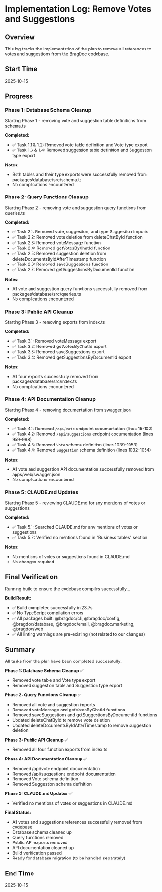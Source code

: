 # Implementation Log: Remove Votes and Suggestions

## Overview
This log tracks the implementation of the plan to remove all references to votes and suggestions from the BragDoc codebase.

## Start Time
2025-10-15

## Progress

### Phase 1: Database Schema Cleanup
Starting Phase 1 - removing vote and suggestion table definitions from schema.ts

**Completed:**
- ✅ Task 1.1 & 1.2: Removed vote table definition and Vote type export
- ✅ Task 1.3 & 1.4: Removed suggestion table definition and Suggestion type export

**Notes:**
- Both tables and their type exports were successfully removed from packages/database/src/schema.ts
- No complications encountered

### Phase 2: Query Functions Cleanup
Starting Phase 2 - removing vote and suggestion query functions from queries.ts

**Completed:**
- ✅ Task 2.1: Removed vote, suggestion, and type Suggestion imports
- ✅ Task 2.2: Removed vote deletion from deleteChatById function
- ✅ Task 2.3: Removed voteMessage function
- ✅ Task 2.4: Removed getVotesByChatId function
- ✅ Task 2.5: Removed suggestion deletion from deleteDocumentsByIdAfterTimestamp function
- ✅ Task 2.6: Removed saveSuggestions function
- ✅ Task 2.7: Removed getSuggestionsByDocumentId function

**Notes:**
- All vote and suggestion query functions successfully removed from packages/database/src/queries.ts
- No complications encountered

### Phase 3: Public API Cleanup
Starting Phase 3 - removing exports from index.ts

**Completed:**
- ✅ Task 3.1: Removed voteMessage export
- ✅ Task 3.2: Removed getVotesByChatId export
- ✅ Task 3.3: Removed saveSuggestions export
- ✅ Task 3.4: Removed getSuggestionsByDocumentId export

**Notes:**
- All four exports successfully removed from packages/database/src/index.ts
- No complications encountered

### Phase 4: API Documentation Cleanup
Starting Phase 4 - removing documentation from swagger.json

**Completed:**
- ✅ Task 4.1: Removed `/api/vote` endpoint documentation (lines 15-102)
- ✅ Task 4.2: Removed `/api/suggestions` endpoint documentation (lines 959-998)
- ✅ Task 4.3: Removed `Vote` schema definition (lines 1039-1053)
- ✅ Task 4.4: Removed `Suggestion` schema definition (lines 1032-1054)

**Notes:**
- All vote and suggestion API documentation successfully removed from apps/web/swagger.json
- No complications encountered

### Phase 5: CLAUDE.md Updates
Starting Phase 5 - reviewing CLAUDE.md for any mentions of votes or suggestions

**Completed:**
- ✅ Task 5.1: Searched CLAUDE.md for any mentions of votes or suggestions
- ✅ Task 5.2: Verified no mentions found in "Business tables" section

**Notes:**
- No mentions of votes or suggestions found in CLAUDE.md
- No changes required

## Final Verification
Running build to ensure the codebase compiles successfully...

**Build Result:**
- ✅ Build completed successfully in 23.7s
- ✅ No TypeScript compilation errors
- ✅ All packages built: @bragdoc/cli, @bragdoc/config, @bragdoc/database, @bragdoc/email, @bragdoc/marketing, @bragdoc/web
- ✅ All linting warnings are pre-existing (not related to our changes)

## Summary

All tasks from the plan have been completed successfully:

**Phase 1: Database Schema Cleanup** ✅
- Removed vote table and Vote type export
- Removed suggestion table and Suggestion type export

**Phase 2: Query Functions Cleanup** ✅
- Removed all vote and suggestion imports
- Removed voteMessage and getVotesByChatId functions
- Removed saveSuggestions and getSuggestionsByDocumentId functions
- Updated deleteChatById to remove vote deletion
- Updated deleteDocumentsByIdAfterTimestamp to remove suggestion deletion

**Phase 3: Public API Cleanup** ✅
- Removed all four function exports from index.ts

**Phase 4: API Documentation Cleanup** ✅
- Removed /api/vote endpoint documentation
- Removed /api/suggestions endpoint documentation
- Removed Vote schema definition
- Removed Suggestion schema definition

**Phase 5: CLAUDE.md Updates** ✅
- Verified no mentions of votes or suggestions in CLAUDE.md

**Final Status:**
- All votes and suggestions references successfully removed from codebase
- Database schema cleaned up
- Query functions removed
- Public API exports removed
- API documentation cleaned up
- Build verification passed
- Ready for database migration (to be handled separately)

## End Time
2025-10-15

